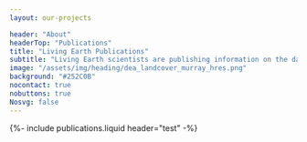 ```yaml
---
layout: our-projects

header: "About"
headerTop: "Publications"
title: "Living Earth Publications"
subtitle: "Living Earth scientists are publishing information on the data and algorithms used to characterise map and monitor landscapes."
image: "/assets/img/heading/dea_landcover_murray_hres.png"
background: "#252C0B"
nocontact: true
nobuttons: true
Nosvg: false
---
```


{%-
include publications.liquid
header="test"
-%}

